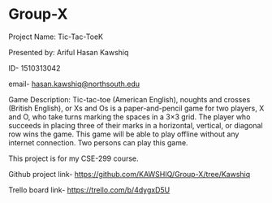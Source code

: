 # Group-X
Project Name: Tic-Tac-ToeK	


Presented by: Ariful Hasan Kawshiq	 

ID- 1510313042                                                                                                                      

email- hasan.kawshiq@northsouth.edu

Game Description: Tic-tac-toe (American English), noughts and crosses (British English), or Xs and Os is a paper-and-pencil game for two players, X and O, who take turns marking the spaces in a 3×3 grid. The player who succeeds in placing three of their marks in a horizontal, vertical, or diagonal row wins the game. This game will be able to play offline without any internet connection. Two persons can play this game.

This project is for my CSE-299 course.

Github project link- https://github.com/KAWSHIQ/Group-X/tree/Kawshiq

Trello board link- https://trello.com/b/4dygxD5U
